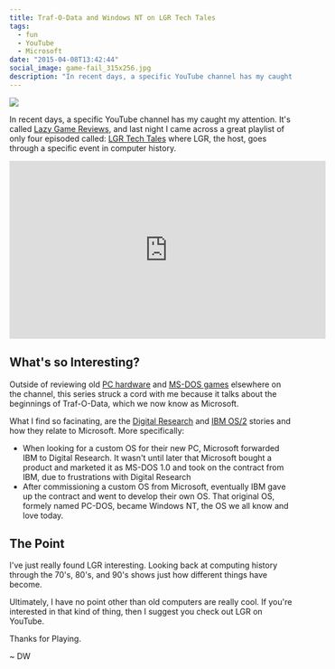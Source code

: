 ```yaml
---
title: Traf-O-Data and Windows NT on LGR Tech Tales
tags:
  - fun
  - YouTube
  - Microsoft
date: "2015-04-08T13:42:44"
social_image: game-fail_315x256.jpg
description: "In recent days, a specific YouTube channel has my caught my attention. It's called Lazy Game Reviews, and last night I came across a great playlist of only four episoded called: LGR Tech Tales where LGR, the host, goes through a specific event in computer history."
---
```


[1]: Windows_NT_logo_svg.png

![][1]

In recent days, a specific YouTube channel has my caught my attention. It's called [Lazy Game Reviews](https://www.youtube.com/channel/UCLx053rWZxCiYWsBETgdKrQ), and last night I came across a great playlist of only four episoded called: [LGR Tech Tales](https://www.youtube.com/watch?v=gB1vrRFJI1Q&amp;list=PLbBZM9aUMsjEVZPCDMl-lXOx50rSBNFQC) where LGR, the host, goes through a specific event in computer history.

<iframe width="560" height="315" src="https://www.youtube.com/embed/wQdK9owqVd0" title="YouTube video player" frameborder="0" allow="accelerometer; autoplay; clipboard-write; encrypted-media; gyroscope; picture-in-picture" allowfullscreen></iframe>

## What's so Interesting?

Outside of reviewing old [PC hardware](https://www.youtube.com/watch?v=ecxADZwybfE&amp;index=3&amp;list=PLFDCFCDFCF7E7ACDD) and [MS-DOS games](https://www.youtube.com/watch?v=64_CJWYlJho&amp;list=PLbBZM9aUMsjF6-OXZikdTZL9F5OiYsXW0) elsewhere on the channel, this series struck a cord with me because it talks about the beginnings of Traf-O-Data, which we now know as Microsoft.

What I find so facinating, are the [Digital Research](https://youtu.be/hJNaAG2BXow?list=PLbBZM9aUMsjEVZPCDMl-lXOx50rSBNFQC) and [IBM OS/2](https://youtu.be/wQdK9owqVd0?list=PLbBZM9aUMsjEVZPCDMl-lXOx50rSBNFQC) stories and how they relate to Microsoft. More specifically:

*   When looking for a custom OS for their new PC, Microsoft forwarded IBM to Digital Research. It wasn't until later that Microsoft bought a product and marketed it as MS-DOS 1.0 and took on the contract from IBM, due to frustrations with Digital Research
*   After commissioning a custom OS from Microsoft, eventually IBM gave up the contract and went to develop their own OS. That original OS, formely named PC-DOS, became Windows NT, the OS we all know and love today.

## The Point

I've just really found LGR interesting. Looking back at computing history through the 70's, 80's, and 90's shows just how different things have become. 

Ultimately, I have no point other than old computers are really cool. If you're interested in that kind of thing, then I suggest you check out LGR on YouTube.

Thanks for Playing. 

~ DW
